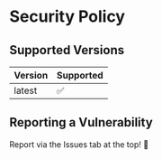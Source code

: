 # Security Policy

## Supported Versions

| Version | Supported          |
| ------- | ------------------ |
| latest   | :white_check_mark: |

## Reporting a Vulnerability

Report via the Issues tab at the top! 🥰
